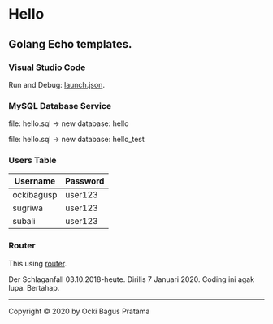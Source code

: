 # Hello

## Golang Echo templates.

### Visual Studio Code
Run and Debug: [launch.json](https://github.com/ockibagusp/hello/blob/master/.vscode/launch.json).


### MySQL Database Service
file: hello.sql -> new database: hello

file: hello.sql -> new database: hello_test


### Users Table

| Username | Password |
| --- | --- |
| ockibagusp | user123 |
| sugriwa | user123 |
| subali | user123 |


### Router
This using [router](https://github.com/ockibagusp/hello/blob/master/router/router.go).

Der Schlaganfall 03.10.2018-heute. Dirilis 7 Januari 2020. Coding ini agak lupa. Bertahap.

---

Copyright © 2020 by Ocki Bagus Pratama
